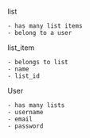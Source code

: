 list

    - has many list items
    - belong to a user

list_item

    - belongs to list
    - name
    - list_id


User

    - has many lists
    - username
    - email
    - password
